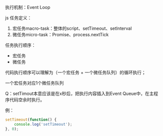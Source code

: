 执行机制：Event Loop

js 任务定义：

1. 宏任务macro-task：整体的script、setTimeout、setInterval
2. 微任务micro-task：Promise、process.nextTick

任务执行顺序：

- 宏任务
- 微任务

代码执行顺序可以理解为（一个宏任务 + 一个微任务队列）的循环执行；

一个宏任务对应1个微任务队列

Q：setTimout本意应该是在x秒后，把执行内容插入到Event Queue中，在主程序代码空余时执行。

例：

````javascript
setTimeout(function() {
    console.log('setTimeout');
}, 0);
````

